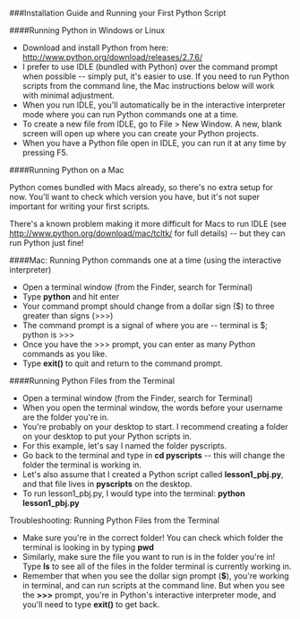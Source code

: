 ###Installation Guide and Running your First Python Script

####Running Python in Windows or Linux
- Download and install Python from here: http://www.python.org/download/releases/2.7.6/
- I prefer to use IDLE (bundled with Python) over the command prompt when possible -- simply put, it's easier to use.  If you need to run Python scripts from the command line, the Mac instructions below will work with minimal adjustment.
- When you run IDLE, you'll automatically be in the interactive interpreter mode where you can run Python commands one at a time.
- To create a new file from IDLE, go to File > New Window.  A new, blank screen will open up where you can create your Python projects.
- When you have a Python file open in IDLE, you can run it at any time by pressing F5.

####Running Python on a Mac

Python comes bundled with Macs already, so there's no extra setup for now.  You'll want to check which version you have, but it's not super important for writing your first scripts.

There's a known problem making it more difficult for Macs to run IDLE (see http://www.python.org/download/mac/tcltk/ for full details) -- but they can run Python just fine!

####Mac: Running Python commands one at a time (using the interactive interpreter)
- Open a terminal window (from the Finder, search for Terminal)
- Type **python** and hit enter
- Your command prompt should change from a dollar sign ($) to three greater than signs (>>>)
- The command prompt is a signal of where you are -- terminal is $; python is >>>
- Once you have the >>> prompt, you can enter as many Python commands as you like.
- Type **exit()** to quit and return to the command prompt.

####Running Python Files from the Terminal
- Open a terminal window (from the Finder, search for Terminal)
- When you open the terminal window, the words before your username are the folder you're in.
- You're probably on your desktop to start. I recommend creating a folder on your desktop to put your Python scripts in.
- For this example, let's say I named the folder pyscripts.
- Go back to the terminal and type in **cd pyscripts** -- this will change the folder the terminal is working in.
- Let's also assume that I created a Python script called **lesson1_pbj.py**, and that file lives in **pyscripts** on the desktop.
- To run lesson1_pbj.py, I would type into the terminal: **python lesson1_pbj.py**

Troubleshooting: Running Python Files from the Terminal
- Make sure you're in the correct folder! You can check which folder the terminal is looking in by typing **pwd**
- Similarly, make sure the file you want to run is in the folder you're in! Type **ls** to see all of the files in the folder terminal is currently working in.
- Remember that when you see the dollar sign prompt (**$**), you're working in terminal, and can run scripts at the command line.  But when you see the **>>>** prompt, you're in Python's interactive interpreter mode, and you'll need to type **exit()** to get back.
